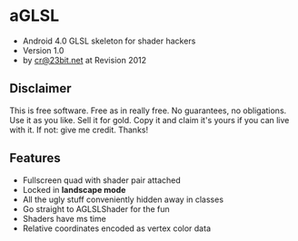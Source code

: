 # aGLSL

 * Android 4.0 GLSL skeleton for shader hackers
 * Version 1.0
 * by cr@23bit.net at Revision 2012

## Disclaimer ##
This is free software. Free as in really free. No guarantees, no obligations. Use it as you like. Sell it for gold. Copy it and claim it's yours if you can live with it. If not: give me credit. Thanks!

## Features
 * Fullscreen quad with shader pair attached
 * Locked in **landscape mode**
 * All the ugly stuff conveniently hidden away in classes
  * Go straight to AGLSLShader for the fun
 * Shaders have ms time
 * Relative coordinates encoded as vertex color data
